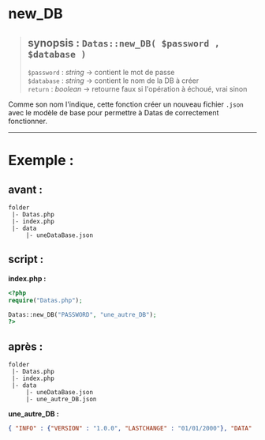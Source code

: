 # new_DB

> ## synopsis : `Datas::new_DB( $password , $database )`  
> `$password` : *string* -> contient le mot de passe  
> `$database` : *string* -> contient le nom de la DB à créer  
> `return` : *boolean* -> retourne faux si l'opération à échoué, vrai sinon  

Comme son nom l'indique, cette fonction créer un nouveau fichier `.json` avec le modèle de base pour permettre à Datas de correctement fonctionner.

---

# Exemple : 

## avant :

```
folder
 |- Datas.php
 |- index.php
 |- data
     |- uneDataBase.json
```

## script :

**index.php :**  

```php
<?php
require("Datas.php");

Datas::new_DB("PASSWORD", "une_autre_DB");
?>
```

## après :

```
folder
 |- Datas.php
 |- index.php
 |- data
     |- uneDataBase.json
     |- une_autre_DB.json
```

**une_autre_DB :**  

```JSON
{ "INFO" : {"VERSION" : "1.0.0", "LASTCHANGE" : "01/01/2000"}, "DATA" : []}
```